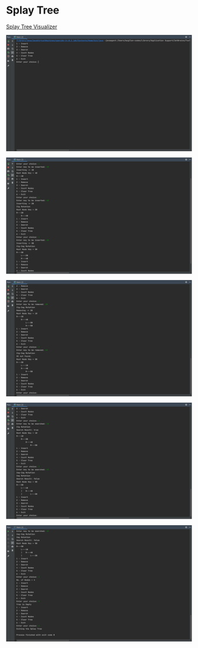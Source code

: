 # Splay Tree

[Splay Tree Visualizer](https://www.cs.usfca.edu/~galles/visualization/SplayTree.html)

![](../../../output/splay-tree/splay-tree_output-1.png)

![](../../../output/splay-tree/splay-tree_output-2.png)

![](../../../output/splay-tree/splay-tree_output-3.png)

![](../../../output/splay-tree/splay-tree_output-4.png)

![](../../../output/splay-tree/splay-tree_output-5.png)